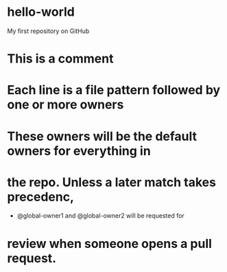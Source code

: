 # hello-world
My first repository on GitHub
# This is a comment
# Each line is a file pattern followed by one or more owners
# These owners will be the default owners for everything in 
# the repo. Unless a later match takes precedenc,
* @global-owner1 and @global-owner2 will be requested for
# review when someone opens a pull request.
